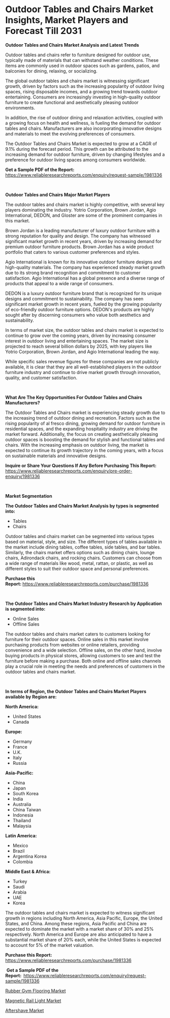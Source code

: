 <p><h1>Outdoor Tables and Chairs Market Insights, Market Players and Forecast Till 2031</h1></p><p><strong>Outdoor Tables and Chairs Market Analysis and Latest Trends</strong></p>
<p><p>Outdoor tables and chairs refer to furniture designed for outdoor use, typically made of materials that can withstand weather conditions. These items are commonly used in outdoor spaces such as gardens, patios, and balconies for dining, relaxing, or socializing.</p><p>The global outdoor tables and chairs market is witnessing significant growth, driven by factors such as the increasing popularity of outdoor living spaces, rising disposable incomes, and a growing trend towards outdoor entertaining. Consumers are increasingly investing in high-quality outdoor furniture to create functional and aesthetically pleasing outdoor environments.</p><p>In addition, the rise of outdoor dining and relaxation activities, coupled with a growing focus on health and wellness, is fueling the demand for outdoor tables and chairs. Manufacturers are also incorporating innovative designs and materials to meet the evolving preferences of consumers.</p><p>The Outdoor Tables and Chairs Market is expected to grow at a CAGR of 9.1% during the forecast period. This growth can be attributed to the increasing demand for outdoor furniture, driven by changing lifestyles and a preference for outdoor living spaces among consumers worldwide.</p></p>
<p><strong>Get a Sample PDF of the Report:&nbsp;</strong> <a href="https://www.reliableresearchreports.com/enquiry/request-sample/1981336">https://www.reliableresearchreports.com/enquiry/request-sample/1981336</a></p>
<p>&nbsp;</p>
<p><strong>Outdoor Tables and Chairs Major Market Players</strong></p>
<p><p>The outdoor tables and chairs market is highly competitive, with several key players dominating the industry. Yotrio Corporation, Brown Jordan, Agio International, DEDON, and Gloster are some of the prominent companies in this market.</p><p>Brown Jordan is a leading manufacturer of luxury outdoor furniture with a strong reputation for quality and design. The company has witnessed significant market growth in recent years, driven by increasing demand for premium outdoor furniture products. Brown Jordan has a wide product portfolio that caters to various customer preferences and styles.</p><p>Agio International is known for its innovative outdoor furniture designs and high-quality materials. The company has experienced steady market growth due to its strong brand recognition and commitment to customer satisfaction. Agio International has a global presence and a diverse range of products that appeal to a wide range of consumers.</p><p>DEDON is a luxury outdoor furniture brand that is recognized for its unique designs and commitment to sustainability. The company has seen significant market growth in recent years, fueled by the growing popularity of eco-friendly outdoor furniture options. DEDON's products are highly sought after by discerning consumers who value both aesthetics and sustainability.</p><p>In terms of market size, the outdoor tables and chairs market is expected to continue to grow over the coming years, driven by increasing consumer interest in outdoor living and entertaining spaces. The market size is projected to reach several billion dollars by 2025, with key players like Yotrio Corporation, Brown Jordan, and Agio International leading the way.</p><p>While specific sales revenue figures for these companies are not publicly available, it is clear that they are all well-established players in the outdoor furniture industry and continue to drive market growth through innovation, quality, and customer satisfaction.</p></p>
<p>&nbsp;</p>
<p><strong>What Are The Key Opportunities For Outdoor Tables and Chairs Manufacturers?</strong></p>
<p><p>The Outdoor Tables and Chairs market is experiencing steady growth due to the increasing trend of outdoor dining and recreation. Factors such as the rising popularity of al fresco dining, growing demand for outdoor furniture in residential spaces, and the expanding hospitality industry are driving the market forward. Additionally, the focus on creating aesthetically pleasing outdoor spaces is boosting the demand for stylish and functional tables and chairs. With the increasing emphasis on outdoor living, the market is expected to continue its growth trajectory in the coming years, with a focus on sustainable materials and innovative designs.</p></p>
<p><strong>Inquire or Share Your Questions If Any Before Purchasing This Report:</strong> <a href="https://www.reliableresearchreports.com/enquiry/pre-order-enquiry/1981336">https://www.reliableresearchreports.com/enquiry/pre-order-enquiry/1981336</a></p>
<p>&nbsp;</p>
<p><strong>Market Segmentation</strong></p>
<p><strong>The Outdoor Tables and Chairs Market Analysis by types is segmented into:</strong></p>
<p><ul><li>Tables</li><li>Chairs</li></ul></p>
<p><p>Outdoor tables and chairs market can be segmented into various types based on material, style, and size. The different types of tables available in the market include dining tables, coffee tables, side tables, and bar tables. Similarly, the chairs market offers options such as dining chairs, lounge chairs, Adirondack chairs, and rocking chairs. Customers can choose from a wide range of materials like wood, metal, rattan, or plastic, as well as different styles to suit their outdoor space and personal preferences.</p></p>
<p><strong>Purchase this Report:&nbsp;</strong><a href="https://www.reliableresearchreports.com/purchase/1981336">https://www.reliableresearchreports.com/purchase/1981336</a></p>
<p>&nbsp;</p>
<p><strong>The Outdoor Tables and Chairs Market Industry Research by Application is segmented into:</strong></p>
<p><ul><li>Online Sales</li><li>Offline Sales</li></ul></p>
<p><p>The outdoor tables and chairs market caters to customers looking for furniture for their outdoor spaces. Online sales in this market involve purchasing products from websites or online retailers, providing convenience and a wide selection. Offline sales, on the other hand, involve buying products in physical stores, allowing customers to see and test the furniture before making a purchase. Both online and offline sales channels play a crucial role in meeting the needs and preferences of customers in the outdoor tables and chairs market.</p></p>
<p>&nbsp;</p>
<p><strong>In terms of Region, the Outdoor Tables and Chairs Market Players available by Region are:</strong></p>
<p>
    <p> <strong> North America: </strong>
        <ul>
            <li>United States</li>
            <li>Canada</li>
        </ul>
        </p> 
    <p> <strong> Europe: </strong>
        <ul>
            <li>Germany</li>
            <li>France</li>
            <li>U.K.</li>
            <li>Italy</li>
            <li>Russia</li>
        </ul>
        </p> 
    <p> <strong> Asia-Pacific: </strong>
        <ul>
            <li>China</li>
            <li>Japan</li>
            <li>South Korea</li>
            <li>India</li>
            <li>Australia</li>
            <li>China Taiwan</li>
            <li>Indonesia</li>
            <li>Thailand</li>
            <li>Malaysia</li>
        </ul>
        </p> 
    <p> <strong> Latin America: </strong>
        <ul>
            <li>Mexico</li>
            <li>Brazil</li>
            <li>Argentina Korea</li>
            <li>Colombia</li>
        </ul>
        </p> 
    <p> <strong> Middle East & Africa: </strong>
        <ul>
            <li>Turkey</li>
            <li>Saudi</li>
            <li>Arabia</li>
            <li>UAE</li>
            <li>Korea</li>
        </ul>
    </p>
    </p>
<p><p>The outdoor tables and chairs market is expected to witness significant growth in regions including North America, Asia Pacific, Europe, the United States, and China. Among these regions, Asia Pacific and China are expected to dominate the market with a market share of 30% and 25% respectively. North America and Europe are also anticipated to have a substantial market share of 20% each, while the United States is expected to account for 5% of the market valuation.</p></p>
<p><strong>Purchase this Report: </strong><a href="https://www.reliableresearchreports.com/purchase/1981336">https://www.reliableresearchreports.com/purchase/1981336</a></p>
<p>&nbsp;<strong>Get a Sample PDF of the Report:&nbsp;&nbsp;</strong><a href="https://www.reliableresearchreports.com/enquiry/request-sample/1981336">https://www.reliableresearchreports.com/enquiry/request-sample/1981336</a></p>
<p><strong></strong></p>
<p><p><a href="https://github.com/timeliteaut/Market-Research-Report-List-1/blob/main/rubber-gym-flooring-market.md">Rubber Gym Flooring Market</a></p><p><a href="https://github.com/seekum/Market-Research-Report-List-1/blob/main/magnetic-rail-light-market.md">Magnetic Rail Light Market</a></p><p><a href="https://github.com/bobicer/Market-Research-Report-List-2/blob/main/aftershave-market.md">Aftershave Market</a></p></p>